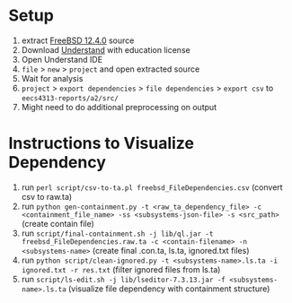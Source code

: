 # Setup

1. extract [FreeBSD 12.4.0](https://github.com/freebsd/freebsd-src/releases/tag/release%2F12.4.0) source
2. Download [Understand](https://licensing.scitools.com/login) with education license
3. Open Understand IDE
4. `file` > `new` > `project` and open extracted source
5. Wait for analysis
6. `project` > `export dependencies` > `file dependencies` > `export csv` to `eecs4313-reports/a2/src/`
7. Might need to do additional preprocessing on output

# Instructions to Visualize Dependency

1. run `perl script/csv-to-ta.pl freebsd_FileDependencies.csv` (convert csv to raw.ta)
2. run `python gen-containment.py -t <raw_ta_dependency_file> -c <containment_file_name> -ss <subsystems-json-file> -s <src_path>` (create contain file)
3. run `script/final-containment.sh -j lib/ql.jar -t freebsd_FileDependencies.raw.ta -c <contain-filename> -n <subsystems-name>` (create final .con.ta, ls.ta, ignored.txt files)
4. run `python script/clean-ignored.py -t <subsystems-name>.ls.ta -i ignored.txt -r res.txt` (filter ignored files from ls.ta)
5. run `script/ls-edit.sh -j lib/lseditor-7.3.13.jar -f <subsystems-name>.ls.ta` (visualize file dependency with containment structure)
